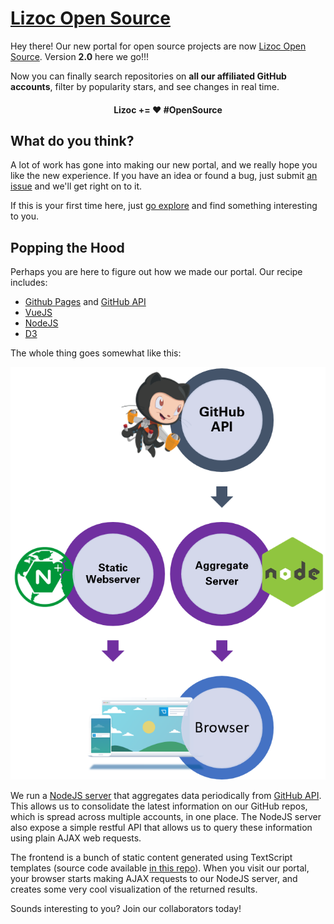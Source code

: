 [Lizoc Open Source](https://www.lizoc.com/opensource)
====================
Hey there! Our new portal for open source projects are now [Lizoc Open Source](https://www.lizoc.com/opensource). Version **2.0** here we go!!!

Now you can finally search repositories on **all our affiliated GitHub accounts**, filter by popularity stars, and see changes in real time.

<h4 align="center"> Lizoc += ♥ #OpenSource </h4>


What do you think?
------------------
A lot of work has gone into making our new portal, and we really hope you like the new experience. If you have an idea or found a bug, just 
submit [an issue](https://www.github.com/lizoc/lizoc.github.io/issues) and we'll get right on to it.

If this is your first time here, just [go explore](https://www.lizoc.com/opensource) and find something interesting to you.


Popping the Hood
----------------
Perhaps you are here to figure out how we made our portal. Our recipe includes:

- [Github Pages](http://pages.github.com) and [GitHub API](http://developer.github.com/v3)
- [VueJS](http://www.vuejs.org)
- [NodeJS](http://nodejs.org)
- [D3](http://d3js.org)

The whole thing goes somewhat like this:

<p align="center"><img src="https://raw.githubusercontent.com/lizoc/lizoc.github.io/master/github_portal_schema.png" alt="Lizoc Open Source Portal Schema" /></p>

We run a [NodeJS server](https://www.github.com/lizoc/askoctocat) that aggregates data periodically from [GitHub API](http://developer.github.com). This allows us to 
consolidate the latest information on our GitHub repos, which is spread across multiple accounts, in one place. The NodeJS server also expose a simple restful API that 
allows us to query these information using plain AJAX web requests.

The frontend is a bunch of static content generated using TextScript templates (source code available [in this repo](https://www.github.com/lizoc/multihub)). When you visit 
our portal, your browser starts making AJAX requests to our NodeJS server, and creates some very cool visualization of the returned results.

Sounds interesting to you? Join our collaborators today!
